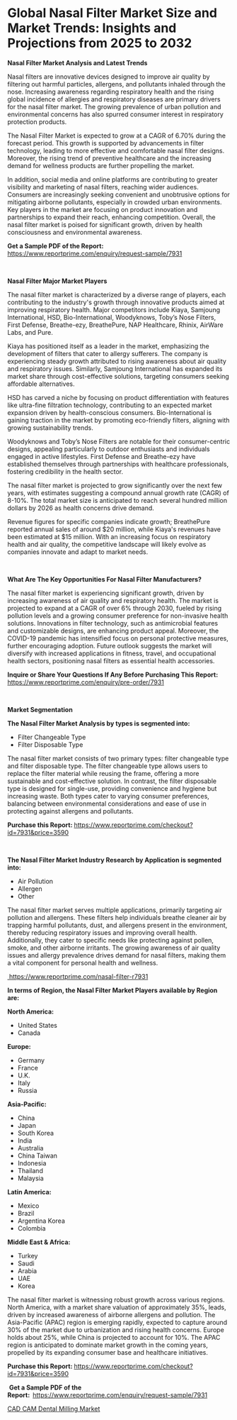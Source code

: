 <p><h1>Global Nasal Filter Market Size and Market Trends: Insights and Projections from 2025 to 2032</h1></p><p><strong>Nasal Filter Market Analysis and Latest Trends</strong></p>
<p><p>Nasal filters are innovative devices designed to improve air quality by filtering out harmful particles, allergens, and pollutants inhaled through the nose. Increasing awareness regarding respiratory health and the rising global incidence of allergies and respiratory diseases are primary drivers for the nasal filter market. The growing prevalence of urban pollution and environmental concerns has also spurred consumer interest in respiratory protection products.</p><p>The Nasal Filter Market is expected to grow at a CAGR of 6.70% during the forecast period. This growth is supported by advancements in filter technology, leading to more effective and comfortable nasal filter designs. Moreover, the rising trend of preventive healthcare and the increasing demand for wellness products are further propelling the market. </p><p>In addition, social media and online platforms are contributing to greater visibility and marketing of nasal filters, reaching wider audiences. Consumers are increasingly seeking convenient and unobtrusive options for mitigating airborne pollutants, especially in crowded urban environments. Key players in the market are focusing on product innovation and partnerships to expand their reach, enhancing competition. Overall, the nasal filter market is poised for significant growth, driven by health consciousness and environmental awareness.</p></p>
<p><strong>Get a Sample PDF of the Report:&nbsp;</strong> <a href="https://www.reportprime.com/enquiry/request-sample/7931?utm_campaign=3034&utm_medium=2&utm_source=Github&utm_content=ia&utm_term=19032025&utm_id=nasal-filter">https://www.reportprime.com/enquiry/request-sample/7931</a></p>
<p>&nbsp;</p>
<p><strong>Nasal Filter Major Market Players</strong></p>
<p><p>The nasal filter market is characterized by a diverse range of players, each contributing to the industry's growth through innovative products aimed at improving respiratory health. Major competitors include Kiaya, Samjoung International, HSD, Bio-International, Woodyknows, Toby’s Nose Filters, First Defense, Breathe-ezy, BreathePure, NAP Healthcare, Rhinix, AirWare Labs, and Pure.</p><p>Kiaya has positioned itself as a leader in the market, emphasizing the development of filters that cater to allergy sufferers. The company is experiencing steady growth attributed to rising awareness about air quality and respiratory issues. Similarly, Samjoung International has expanded its market share through cost-effective solutions, targeting consumers seeking affordable alternatives.</p><p>HSD has carved a niche by focusing on product differentiation with features like ultra-fine filtration technology, contributing to an expected market expansion driven by health-conscious consumers. Bio-International is gaining traction in the market by promoting eco-friendly filters, aligning with growing sustainability trends.</p><p>Woodyknows and Toby’s Nose Filters are notable for their consumer-centric designs, appealing particularly to outdoor enthusiasts and individuals engaged in active lifestyles. First Defense and Breathe-ezy have established themselves through partnerships with healthcare professionals, fostering credibility in the health sector.</p><p>The nasal filter market is projected to grow significantly over the next few years, with estimates suggesting a compound annual growth rate (CAGR) of 8-10%. The total market size is anticipated to reach several hundred million dollars by 2026 as health concerns drive demand.</p><p>Revenue figures for specific companies indicate growth; BreathePure reported annual sales of around $20 million, while Kiaya's revenues have been estimated at $15 million. With an increasing focus on respiratory health and air quality, the competitive landscape will likely evolve as companies innovate and adapt to market needs.</p></p>
<p>&nbsp;</p>
<p><strong>What Are The Key Opportunities For Nasal Filter Manufacturers?</strong></p>
<p><p>The nasal filter market is experiencing significant growth, driven by increasing awareness of air quality and respiratory health. The market is projected to expand at a CAGR of over 6% through 2030, fueled by rising pollution levels and a growing consumer preference for non-invasive health solutions. Innovations in filter technology, such as antimicrobial features and customizable designs, are enhancing product appeal. Moreover, the COVID-19 pandemic has intensified focus on personal protective measures, further encouraging adoption. Future outlook suggests the market will diversify with increased applications in fitness, travel, and occupational health sectors, positioning nasal filters as essential health accessories.</p></p>
<p><strong>Inquire or Share Your Questions If Any Before Purchasing This Report:</strong> <a href="https://www.reportprime.com/enquiry/pre-order/7931?utm_campaign=3034&utm_medium=2&utm_source=Github&utm_content=ia&utm_term=19032025&utm_id=nasal-filter">https://www.reportprime.com/enquiry/pre-order/7931</a></p>
<p>&nbsp;</p>
<p><strong>Market Segmentation</strong></p>
<p><strong>The Nasal Filter Market Analysis by types is segmented into:</strong></p>
<p><ul><li>Filter Changeable Type</li><li>Filter Disposable Type</li></ul></p>
<p><p>The nasal filter market consists of two primary types: filter changeable type and filter disposable type. The filter changeable type allows users to replace the filter material while reusing the frame, offering a more sustainable and cost-effective solution. In contrast, the filter disposable type is designed for single-use, providing convenience and hygiene but increasing waste. Both types cater to varying consumer preferences, balancing between environmental considerations and ease of use in protecting against allergens and pollutants.</p></p>
<p><strong>Purchase this Report:&nbsp;</strong><a href="https://www.reportprime.com/checkout?id=7931&price=3590&utm_campaign=3034&utm_medium=2&utm_source=Github&utm_content=ia&utm_term=19032025&utm_id=nasal-filter">https://www.reportprime.com/checkout?id=7931&price=3590</a></p>
<p>&nbsp;</p>
<p><strong>The Nasal Filter Market Industry Research by Application is segmented into:</strong></p>
<p><ul><li>Air Pollution</li><li>Allergen</li><li>Other</li></ul></p>
<p><p>The nasal filter market serves multiple applications, primarily targeting air pollution and allergens. These filters help individuals breathe cleaner air by trapping harmful pollutants, dust, and allergens present in the environment, thereby reducing respiratory issues and improving overall health. Additionally, they cater to specific needs like protecting against pollen, smoke, and other airborne irritants. The growing awareness of air quality issues and allergy prevalence drives demand for nasal filters, making them a vital component for personal health and wellness.</p></p>
<p><a href="https://www.reportprime.com/nasal-filter-r7931?utm_campaign=3034&utm_medium=2&utm_source=Github&utm_content=ia&utm_term=19032025&utm_id=nasal-filter">&nbsp;https://www.reportprime.com/nasal-filter-r7931</a></p>
<p><strong>In terms of Region, the Nasal Filter Market Players available by Region are:</strong></p>
<p>
    <p> <strong> North America: </strong>
        <ul>
            <li>United States</li>
            <li>Canada</li>
        </ul>
        </p> 
    <p> <strong> Europe: </strong>
        <ul>
            <li>Germany</li>
            <li>France</li>
            <li>U.K.</li>
            <li>Italy</li>
            <li>Russia</li>
        </ul>
        </p> 
    <p> <strong> Asia-Pacific: </strong>
        <ul>
            <li>China</li>
            <li>Japan</li>
            <li>South Korea</li>
            <li>India</li>
            <li>Australia</li>
            <li>China Taiwan</li>
            <li>Indonesia</li>
            <li>Thailand</li>
            <li>Malaysia</li>
        </ul>
        </p> 
    <p> <strong> Latin America: </strong>
        <ul>
            <li>Mexico</li>
            <li>Brazil</li>
            <li>Argentina Korea</li>
            <li>Colombia</li>
        </ul>
        </p> 
    <p> <strong> Middle East & Africa: </strong>
        <ul>
            <li>Turkey</li>
            <li>Saudi</li>
            <li>Arabia</li>
            <li>UAE</li>
            <li>Korea</li>
        </ul>
    </p>
    </p>
<p><p>The nasal filter market is witnessing robust growth across various regions. North America, with a market share valuation of approximately 35%, leads, driven by increased awareness of airborne allergens and pollution. The Asia-Pacific (APAC) region is emerging rapidly, expected to capture around 30% of the market due to urbanization and rising health concerns. Europe holds about 25%, while China is projected to account for 10%. The APAC region is anticipated to dominate market growth in the coming years, propelled by its expanding consumer base and healthcare initiatives.</p></p>
<p><strong>Purchase this Report: </strong><a href="https://www.reportprime.com/checkout?id=7931&price=3590&utm_campaign=3034&utm_medium=2&utm_source=Github&utm_content=ia&utm_term=19032025&utm_id=nasal-filter">https://www.reportprime.com/checkout?id=7931&price=3590</a></p>
<p>&nbsp;<strong>Get a Sample PDF of the Report:&nbsp;&nbsp;</strong><a href="https://www.reportprime.com/enquiry/request-sample/7931?utm_campaign=3034&utm_medium=2&utm_source=Github&utm_content=ia&utm_term=19032025&utm_id=nasal-filter">https://www.reportprime.com/enquiry/request-sample/7931</a></p>
<p><strong></strong></p>
<p><p><a href="https://github.com/oslieselotte2192/Market-Research-Report-List-1/blob/main/cad-cam-dental-milling-market.md?utm_campaign=3034&utm_medium=2&utm_source=Github&utm_content=ia&utm_term=19032025&utm_id=nasal-filter">CAD CAM Dental Milling Market</a></p></p>